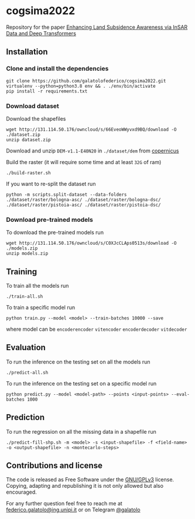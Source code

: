 # cogsima2022

Repository for the paper [Enhancing Land Subsidence Awareness via InSAR Data and Deep Transformers]()

## Installation

### Clone and install the dependencies

```
git clone https://github.com/galatolofederico/cogsima2022.git
virtualenv --python=python3.8 env && . ./env/bin/activate
pip install -r requirements.txt
```

### Download dataset  

Download the shapefiles
```
wget http://131.114.50.176/owncloud/s/66EveoWWyvxd9BQ/download -O ./dataset.zip
unzip dataset.zip
```

Download and unzip `DEM-v1.1-E40N20` in `./dataset/dem` from [copernicus](https://land.copernicus.eu/imagery-in-situ/eu-dem/eu-dem-v1.1?tab=download)

Build the raster (it will require some time and at least `32G` of ram)
```
./build-raster.sh
```

If you want to re-split the dataset run
```
python -m scripts.split-dataset --data-folders ./dataset/raster/bologna-asc/ ./dataset/raster/bologna-dsc/ ./dataset/raster/pistoia-asc/ ./dataset/raster/pistoia-dsc/
```

### Download pre-trained models

To download the pre-trained models run

```
wget http://131.114.50.176/owncloud/s/C0XJcCLAps0513s/download -O ./models.zip
unzip models.zip
```

## Training

To train all the models run

```
./train-all.sh
```

To train a specific model run

```
python train.py --model <model> --train-batches 10000 --save
```

where model can be `encoderencoder` `vitencoder` `encoderdecoder` `vitdecoder`

## Evaluation

To run the inference on the testing set on all the models run

```
./predict-all.sh
```

To run the inference on the testing set on a specific model run

```
python predict.py --model <model-path> --points <input-points> --eval-batches 1000
```

## Prediction

To run the regression on all the missing data in a shapefile run
```
./predict-fill-shp.sh -m <model> -s <input-shapefile> -f <field-name> -o <output-shapefile> -n <montecarlo-steps>
```

## Contributions and license

The code is released as Free Software under the [GNU/GPLv3](https://choosealicense.com/licenses/gpl-3.0/) license. Copying, adapting and republishing it is not only allowed but also encouraged. 

For any further question feel free to reach me at  [federico.galatolo@ing.unipi.it](mailto:federico.galatolo@ing.unipi.it) or on Telegram  [@galatolo](https://t.me/galatolo)